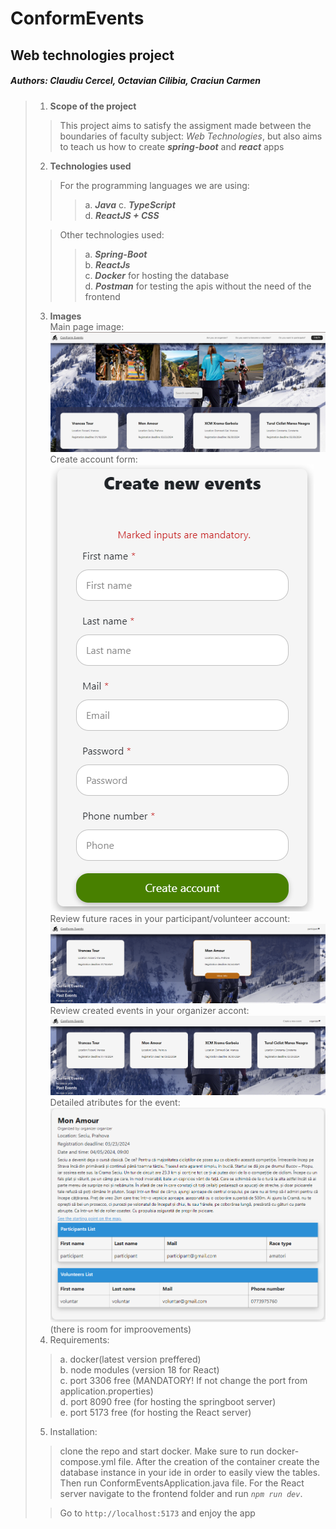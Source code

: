 # ConformEvents
## Web technologies project
##### Authors: Claudiu Cercel, Octavian Cilibia, Craciun Carmen
> 1. **Scope of the project**
> > This project aims to satisfy the assigment made between the boundaries of faculty subject: *Web Technologies*, but also aims to teach us how to create ***spring-boot*** and ***react*** apps
> 2. **Technologies used**  
> > For the programming languages we are using:
> > > a. ***Java***
> > > c. **_TypeScript_**  
> > > d. **_ReactJS + CSS_**       
> 
> > Other technologies used:  
> > > a. **_Spring-Boot_**  
> > > b. **_ReactJs_**  
> > > c. **_Docker_** for hosting the database  
> > > d. **_Postman_** for testing the apis without the need of the frontend
> 3. **Images**  
> Main page image: 
> ![img.png](img.png)
> Create account form:
> ![img_1.png](img_1.png)
> Review future races in your participant/volunteer account:
> ![img_2.png](img_2.png)
> Review created events in your organizer accont:
> ![img_3.png](img_3.png)
> Detailed atributes for the event:
> ![img_4.png](img_4.png)(there is room for improovements)
> 4. Requirements:
> > a. docker(latest version preffered)  
> > b. node modules (version 18 for React)  
> > c. port 3306 free (MANDATORY! If not change the port from application.properties)  
> > d. port 8090 free (for hosting the springboot server)  
> > e. port 5173 free (for hosting the React server)  
> 5. Installation:
> > clone the repo and start docker. Make sure to run docker-compose.yml file. After the creation of the container create the database instance in your ide in order to easily view the tables. Then run ConformEventsApplication.java file. For the React server navigate to the frontend folder and run _`npm run dev`_.  
>  
> > Go to `http://localhost:5173` and enjoy the app
